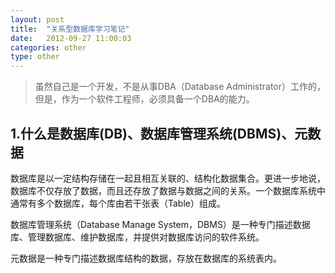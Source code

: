 ```yaml
---
layout: post
title:  "关系型数据库学习笔记"
date:   2012-09-27 11:00:03
categories: other
type: other
---
```


>虽然自己是一个开发，不是从事DBA（Database Administrator）工作的，但是，作为一个软件工程师，必须具备一个DBA的能力。

## 1.什么是数据库(DB)、数据库管理系统(DBMS)、元数据

数据库是以一定结构存储在一起且相互关联的、结构化数据集合。更进一步地说，数据库不仅存放了数据，而且还存放了数据与数据之间的关系。一个数据库系统中通常有多个数据库，每个库由若干张表（Table）组成。

数据库管理系统（Database Manage System，DBMS）是一种专门描述数据库、管理数据库、维护数据库，并提供对数据库访问的软件系统。

元数据是一种专门描述数据库结构的数据，存放在数据库的系统表内。